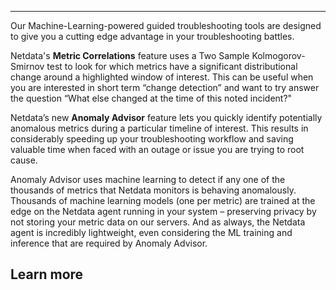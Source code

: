 <!--
title: "Overview"
sidebar_label: "Overview"
custom_edit_url: "https://github.com/netdata/learn/blob/master/docs/concepts/netdata-cloud/overview.md"
sidebar_position: 1900
learn_status: "Published"
learn_topic_type: "Concepts"
learn_rel_path: "netdata-cloud"
learn_docs_purpose: "Explain the Netdata cloud, operation, principals, purpose, and how Netdata runs it's SAAS Netdata cloud"
learn_repo_doc: "True"
-->


**********************************************************************

Our Machine-Learning-powered guided troubleshooting tools are designed to give you a cutting edge advantage in your troubleshooting battles. 

Netdata's **Metric Correlations** feature uses a Two Sample Kolmogorov-Smirnov test to look for which metrics have a significant distributional change 
around a highlighted window of interest. This can be useful when you are interested in short term “change detection” and want to try answer the 
question “What else changed at the time of this noted incident?"

Netdata’s new **Anomaly Advisor** feature lets you quickly identify potentially anomalous metrics during a particular timeline of interest. This results 
in considerably speeding up your troubleshooting workflow and saving valuable time when faced with an outage or issue you are trying to root cause. 

Anomaly Advisor uses machine learning to detect if any one of the thousands of metrics that Netdata monitors is behaving anomalously. Thousands of 
machine learning models (one per metric) are trained at the edge on the Netdata agent running in your system – preserving privacy by not storing your 
metric data on our servers. And as always, the Netdata agent is incredibly lightweight, even considering the ML training and inference that are required 
by Anomaly Advisor. 

## Learn more 
<Grid columns="2">
  <Box
    title="Guided troubleshooting tools">
    <BoxList>
      <BoxListItem to="https://github.com/netdata/netdata/blob/master/docs/concepts/guided-troubleshooting/machine-learning-powered-anomaly-advisor.md" title="Anamoly Advisor" />
      <BoxListItem to="https://github.com/netdata/netdata/blob/master/docs/concepts/guided-troubleshooting/metric-correlations.md" title="Metrics Correlations" />
    </BoxList>
  </Box>
</Grid>
